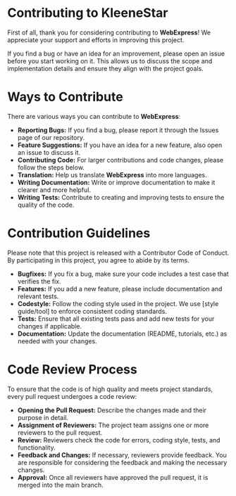 # Contributing to KleeneStar
First of all, thank you for considering contributing to **WebExpress**! We appreciate your support and efforts in 
improving this project.

If you find a bug or have an idea for an improvement, please open an issue before you start working on it. This 
allows us to discuss the scope and implementation details and ensure they align with the project goals.

# Ways to Contribute
There are various ways you can contribute to **WebExpress**:

- **Reporting Bugs:** If you find a bug, please report it through the Issues page of our repository.
- **Feature Suggestions:** If you have an idea for a new feature, also open an issue to discuss it.
- **Contributing Code:** For larger contributions and code changes, please follow the steps below.
- **Translation:** Help us translate **WebExpress** into more languages.
- **Writing Documentation:** Write or improve documentation to make it clearer and more helpful.
- **Writing Tests:** Contribute to creating and improving tests to ensure the quality of the code.

# Contribution Guidelines
Please note that this project is released with a Contributor Code of Conduct. By participating in this 
project, you agree to abide by its terms.

- **Bugfixes:** If you fix a bug, make sure your code includes a test case that verifies the fix.
- **Features:** If you add a new feature, please include documentation and relevant tests.
- **Codestyle:** Follow the coding style used in the project. We use [style guide/tool] to enforce consistent coding standards.
- **Tests:** Ensure that all existing tests pass and add new tests for your changes if applicable.
- **Documentation:** Update the documentation (README, tutorials, etc.) as needed with your changes.

# Code Review Process
To ensure that the code is of high quality and meets project standards, every pull request undergoes a code review:

- **Opening the Pull Request:** Describe the changes made and their purpose in detail.
- **Assignment of Reviewers:** The project team assigns one or more reviewers to the pull request.
- **Review:** Reviewers check the code for errors, coding style, tests, and functionality.
- **Feedback and Changes:** If necessary, reviewers provide feedback. You are responsible for considering the feedback and making the necessary changes.
- **Approval:** Once all reviewers have approved the pull request, it is merged into the main branch.